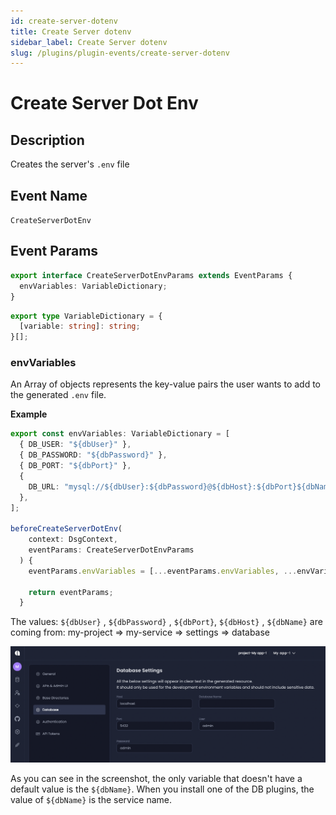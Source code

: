 ```yaml
---
id: create-server-dotenv
title: Create Server dotenv
sidebar_label: Create Server dotenv
slug: /plugins/plugin-events/create-server-dotenv
---
```


# Create Server Dot Env

## Description

Creates the server's `.env` file

## Event Name

`CreateServerDotEnv`

## Event Params

```ts
export interface CreateServerDotEnvParams extends EventParams {
  envVariables: VariableDictionary;
}
```

```ts
export type VariableDictionary = {
  [variable: string]: string;
}[];
```

### envVariables

An Array of objects represents the key-value pairs the user wants to add to the generated `.env` file.

**Example**

```ts
export const envVariables: VariableDictionary = [
  { DB_USER: "${dbUser}" },
  { DB_PASSWORD: "${dbPassword}" },
  { DB_PORT: "${dbPort}" },
  {
    DB_URL: "mysql://${dbUser}:${dbPassword}@${dbHost}:${dbPort}${dbName}",
  },
];

beforeCreateServerDotEnv(
    context: DsgContext,
    eventParams: CreateServerDotEnvParams
  ) {
    eventParams.envVariables = [...eventParams.envVariables, ...envVariables];

    return eventParams;
  }
```

The values: `${dbUser}` , `${dbPassword}` , `${dbPort}`, `${dbHost}` , `${dbName}` are coming from:
my-project => my-service => settings => database

![](./assets/dbsettings.png)

As you can see in the screenshot, the only variable that doesn't have a default value is the `${dbName}`.
When you install one of the DB plugins, the value of `${dbName}` is the service name.

